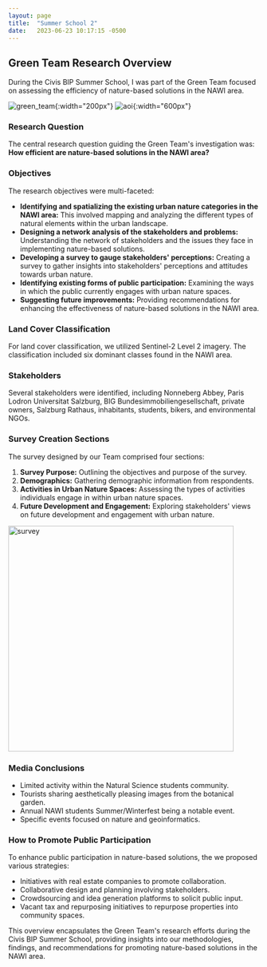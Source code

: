 ```yaml
---
layout: page
title:  "Summer School 2"
date:   2023-06-23 10:17:15 -0500
---
```


## Green Team Research Overview

During the Civis BIP Summer School, I was part of the Green Team focused on assessing the efficiency of nature-based solutions in the NAWI area. 

![green_team](https://github.com/lisahligono/GeoPython2023/assets/72496335/b0c34e4b-a3c2-4915-883f-06b6e2616533){:width="200px"}
![aoi](https://github.com/lisahligono/GeoPython2023/assets/72496335/42f4c689-ffce-4b08-af5c-2ca1214553b6){:width="600px"}


### Research Question
The central research question guiding the Green Team's investigation was: **How efficient are nature-based solutions in the NAWI area?**

### Objectives
The research objectives were multi-faceted:
- **Identifying and spatializing the existing urban nature categories in the NAWI area:** This involved mapping and analyzing the different types of natural elements within the urban landscape.
- **Designing a network analysis of the stakeholders and problems:** Understanding the network of stakeholders and the issues they face in implementing nature-based solutions.
- **Developing a survey to gauge stakeholders' perceptions:** Creating a survey to gather insights into stakeholders' perceptions and attitudes towards urban nature.
- **Identifying existing forms of public participation:** Examining the ways in which the public currently engages with urban nature spaces.
- **Suggesting future improvements:** Providing recommendations for enhancing the effectiveness of nature-based solutions in the NAWI area.

### Land Cover Classification
For land cover classification, we utilized Sentinel-2 Level 2 imagery. The classification included six dominant classes found in the NAWI area.

### Stakeholders
Several stakeholders were identified, including Nonneberg Abbey, Paris Lodron Universitat Salzburg, BIG Bundesimmobiliengesellschaft, private owners, Salzburg Rathaus, inhabitants, students, bikers, and environmental NGOs.

### Survey Creation Sections
The survey designed by our Team comprised four sections:
1. **Survey Purpose:** Outlining the objectives and purpose of the survey.
2. **Demographics:** Gathering demographic information from respondents.
3. **Activities in Urban Nature Spaces:** Assessing the types of activities individuals engage in within urban nature spaces.
4. **Future Development and Engagement:** Exploring stakeholders' views on future development and engagement with urban nature.

<img width="452" alt="survey" src="https://github.com/lisahligono/GeoPython2023/assets/72496335/f2baddce-c84e-4f62-8cb7-5cfb983dda5f">

   

### Media Conclusions
- Limited activity within the Natural Science students community.
- Tourists sharing aesthetically pleasing images from the botanical garden.
- Annual NAWI students Summer/Winterfest being a notable event.
- Specific events focused on nature and geoinformatics.

### How to Promote Public Participation
To enhance public participation in nature-based solutions, the we proposed various strategies:
- Initiatives with real estate companies to promote collaboration.
- Collaborative design and planning involving stakeholders.
- Crowdsourcing and idea generation platforms to solicit public input.
- Vacant tax and repurposing initiatives to repurpose properties into community spaces.

This overview encapsulates the Green Team's research efforts during the Civis BIP Summer School, providing insights into our methodologies, findings, and recommendations for promoting nature-based solutions in the NAWI area.







